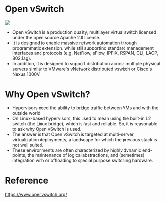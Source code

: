 # Open vSwitch
![](assets/https://www.openvswitch.org/assets/featured-image.jpg)
- Open vSwitch is a production quality, multilayer virtual switch licensed under the open source Apache 2.0 license.  
- It is designed to enable massive network automation through programmatic extension, while still supporting standard management interfaces and protocols (e.g. NetFlow, sFlow, IPFIX, RSPAN, CLI, LACP, 802.1ag).  
- In addition, it is designed to support distribution across multiple physical servers similar to VMware's vNetwork distributed vswitch or Cisco's Nexus 1000V. 

# Why Open vSwitch?
- Hypervisors need the ability to bridge traffic between VMs and with the outside world. 
- On Linux-based hypervisors, this used to mean using the built-in L2 switch (the Linux bridge), which is fast and reliable. So, it is reasonable to ask why Open vSwitch is used.
- The answer is that Open vSwitch is targeted at multi-server virtualization deployments, a landscape for which the previous stack is not well suited. 
- These environments are often characterized by highly dynamic end-points, the maintenance of logical abstractions, and (sometimes) integration with or offloading to special purpose switching hardware.




# Reference
https://www.openvswitch.org/
